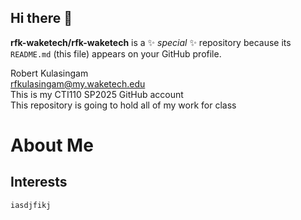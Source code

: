 ## Hi there 👋

**rfk-waketech/rfk-waketech** is a ✨ _special_ ✨ repository because its `README.md` (this file) appears on your GitHub profile.

Robert Kulasingam  
rfkulasingam@my.waketech.edu  
This is my CTI110 SP2025 GitHub account  
This repository is going to hold all of my work for class  
# About Me  
## Interests
	iasdjfikj